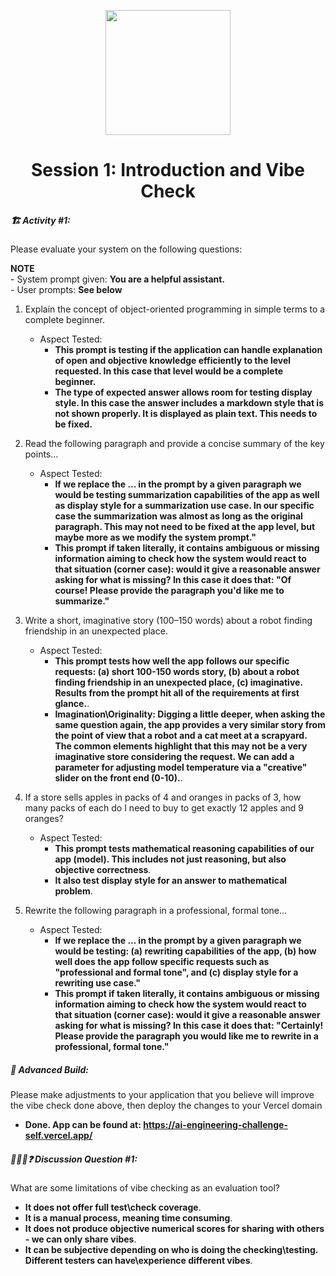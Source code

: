 <p align = "center" draggable=”false” ><img src="https://github.com/AI-Maker-Space/LLM-Dev-101/assets/37101144/d1343317-fa2f-41e1-8af1-1dbb18399719" 
     width="200px"
     height="auto"/>
</p>

<h1 align="center" id="heading">Session 1: Introduction and Vibe Check</h1>


##### 🏗️ Activity #1:

Please evaluate your system on the following questions:

**NOTE**\
    - System prompt given: **You are a helpful assistant.**\
    - User prompts: **See below**

1. Explain the concept of object-oriented programming in simple terms to a complete beginner. 
    - Aspect Tested: 
        * **This prompt is testing if the application can handle explanation of open and objective knowledge efficiently to the level requested. In this case that level would be a complete beginner.**
        * **The type of expected answer allows room for testing display style. In this case the answer includes a markdown style that is not shown properly. It is displayed as plain text. This needs to be fixed.**

2. Read the following paragraph and provide a concise summary of the key points…
    - Aspect Tested:
        * **If we replace the ... in the prompt by a given paragraph we would be testing summarization capabilities of the app as well as display style for a summarization use case. In our specific case the summarization was almost as long as the original paragraph. This may not need to be fixed at the app level, but maybe more as we modify the system prompt."**
        * **This prompt if taken literally, it contains ambiguous or missing information aiming to check how the system would react to that situation (corner case): would it give a reasonable answer asking for what is missing? In this case it does that: "Of course! Please provide the paragraph you'd like me to summarize."**

3. Write a short, imaginative story (100–150 words) about a robot finding friendship in an unexpected place.
    - Aspect Tested:
        * **This prompt tests how well the app follows our specific requests: (a) short 100-150 words story, (b) about a robot finding friendship in an unexpected place, (c) imaginative. Results from the prompt hit all of the requirements at first glance.**. 
        * **Imagination\Originality: Digging a little deeper, when asking the same question again, the app provides a very similar story from the point of view that a robot and a cat meet at a scrapyard. The common elements highlight that this may not be a very imaginative store considering the request. We can add a parameter for adjusting model temperature via a "creative" slider on the front end (0-10).**. 

4. If a store sells apples in packs of 4 and oranges in packs of 3, how many packs of each do I need to buy to get exactly 12 apples and 9 oranges?
    - Aspect Tested:
        * **This prompt tests mathematical reasoning capabilities of our app (model). This includes not just reasoning, but also objective correctness**. 
        * **It also test display style for an answer to mathematical problem**. 

5. Rewrite the following paragraph in a professional, formal tone…
    - Aspect Tested:
        * **If we replace the ... in the prompt by a given paragraph we would be testing: (a) rewriting capabilities of the app, (b) how well does the app follow specific requests such as "professional and formal tone", and (c) display style for a rewriting use case."**
        * **This prompt if taken literally, it contains ambiguous or missing information aiming to check how the system would react to that situation (corner case): would it give a reasonable answer asking for what is missing? In this case it does that: "Certainly! Please provide the paragraph you would like me to rewrite in a professional, formal tone."**


##### 🚧 Advanced Build:

Please make adjustments to your application that you believe will improve the vibe check done above, then deploy the changes to your Vercel domain 

* **Done. App can be found at: https://ai-engineering-challenge-self.vercel.app/**

##### 🧑‍🤝‍🧑❓ Discussion Question #1:

What are some limitations of vibe checking as an evaluation tool?

* **It does not offer full test\check coverage**.
* **It is a manual process, meaning time consuming**. 
* **It does not produce objective numerical scores for sharing with others - we can only share vibes**. 
* **It can be subjective depending on who is doing the checking\testing. Different testers can have\experience different vibes**. 
